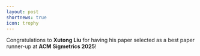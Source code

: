 ```yaml
---
layout: post
shortnews: true
icon: trophy
---
```


Congratulations to **Xutong Liu** for having his paper selected as a best paper runner-up at **ACM Sigmetrics 2025**!

